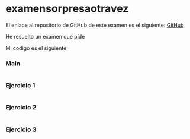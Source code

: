# examensorpresaotravez

El enlace al repositorio de GitHub de este examen es el siguiente: [GitHub](https://github.com/jzazooro/examensorpresaotravez.git)

He resuelto un examen que pide

Mi codigo es el siguiente: 

### Main

```

```

### Ejercicio 1

```

```

### Ejercicio 2

```

```

### Ejercicio 3

```

```
